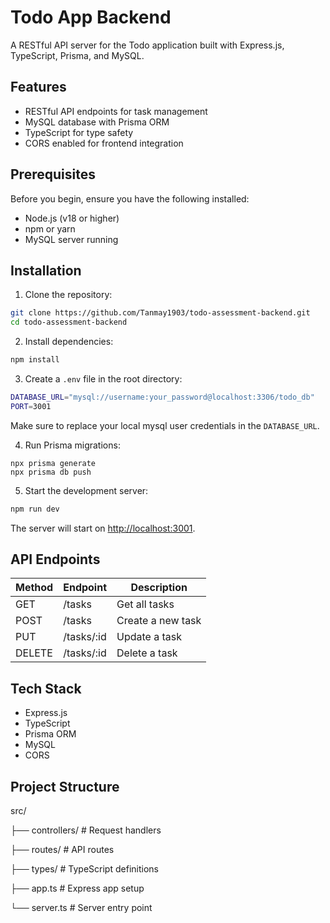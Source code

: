 # Todo App Backend

A RESTful API server for the Todo application built with Express.js, TypeScript, Prisma, and MySQL.

## Features

- RESTful API endpoints for task management
- MySQL database with Prisma ORM
- TypeScript for type safety
- CORS enabled for frontend integration

## Prerequisites

Before you begin, ensure you have the following installed:
- Node.js (v18 or higher)
- npm or yarn
- MySQL server running

## Installation

1. Clone the repository:
```bash
git clone https://github.com/Tanmay1903/todo-assessment-backend.git
cd todo-assessment-backend
```

2. Install dependencies:
```bash
npm install
```

3. Create a `.env` file in the root directory:
```bash
DATABASE_URL="mysql://username:your_password@localhost:3306/todo_db"
PORT=3001
```
Make sure to replace your local mysql user credentials in the  `DATABASE_URL`.

4. Run Prisma migrations:
```
npx prisma generate
npx prisma db push
```

5. Start the development server:
```bash
npm run dev
```


The server will start on [http://localhost:3001](http://localhost:3001).

## API Endpoints

| Method | Endpoint     | Description          |
|--------|-------------|----------------------|
| GET    | /tasks      | Get all tasks        |
| POST   | /tasks      | Create a new task    |
| PUT    | /tasks/:id  | Update a task        |
| DELETE | /tasks/:id  | Delete a task        |


## Tech Stack

- Express.js
- TypeScript
- Prisma ORM
- MySQL
- CORS

## Project Structure

src/

├── controllers/          # Request handlers

├── routes/              # API routes

├── types/              # TypeScript definitions

├── app.ts              # Express app setup

└── server.ts           # Server entry point

